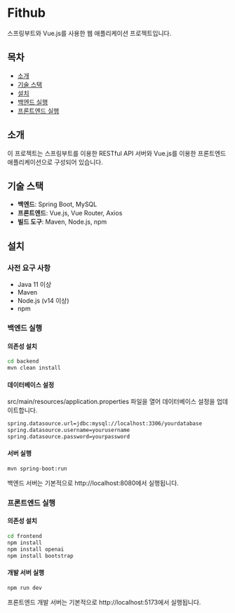 # Fithub

스프링부트와 Vue.js를 사용한 웹 애플리케이션 프로젝트입니다.

## 목차

- [소개](#소개)
- [기술 스택](#기술-스택)
- [설치](#설치)
- [백엔드 실행](#백엔드-실행)
- [프론트엔드 실행](#프론트엔드-실행)

## 소개

이 프로젝트는 스프링부트를 이용한 RESTful API 서버와 Vue.js를 이용한 프론트엔드 애플리케이션으로 구성되어 있습니다.

## 기술 스택

- **백엔드**: Spring Boot, MySQL
- **프론트엔드**: Vue.js, Vue Router, Axios
- **빌드 도구**: Maven, Node.js, npm

## 설치

### 사전 요구 사항

- Java 11 이상
- Maven
- Node.js (v14 이상)
- npm

### 백엔드 실행

#### 의존성 설치
```bash
cd backend
mvn clean install
```
#### 데이터베이스 설정 
src/main/resources/application.properties 파일을 열어 데이터베이스 설정을 업데이트합니다.
```bash
spring.datasource.url=jdbc:mysql://localhost:3306/yourdatabase
spring.datasource.username=yourusername
spring.datasource.password=yourpassword
```
#### 서버 실행 
```bash
mvn spring-boot:run
```
백엔드 서버는 기본적으로 http://localhost:8080에서 실행됩니다.

### 프론트엔드 실행 

#### 의존성 설치
```bash
cd frontend
npm install
npm install openai
npm install bootstrap
```

#### 개발 서버 실행
```bash
npm run dev
```
프론트엔드 개발 서버는 기본적으로 http://localhost:5173에서 실행됩니다.

